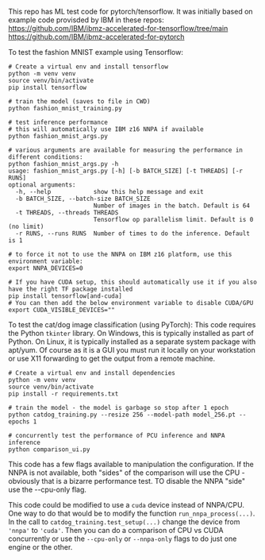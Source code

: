 This repo has ML test code for pytorch/tensorflow. It was initially
based on example code provisded by IBM in these repos:
https://github.com/IBM/ibmz-accelerated-for-tensorflow/tree/main
https://github.com/IBM/ibmz-accelerated-for-pytorch

To test the fashion MNIST example using Tensorflow:
```
# Create a virtual env and install tensorflow
python -m venv venv
source venv/bin/activate
pip install tensorflow

# train the model (saves to file in CWD)
python fashion_mnist_training.py

# test inference performance
# this will automatically use IBM z16 NNPA if available
python fashion_mnist_args.py

# various arguments are available for measuring the performance in different conditions:
python fashion_mnist_args.py -h
usage: fashion_mnist_args.py [-h] [-b BATCH_SIZE] [-t THREADS] [-r RUNS]
optional arguments:
  -h, --help            show this help message and exit
  -b BATCH_SIZE, --batch-size BATCH_SIZE
                        Number of images in the batch. Default is 64
  -t THREADS, --threads THREADS
                        Tensorflow op parallelism limit. Default is 0 (no limit)
  -r RUNS, --runs RUNS  Number of times to do the inference. Default is 1

# to force it not to use the NNPA on IBM z16 platform, use this environment variable:
export NNPA_DEVICES=0

# If you have CUDA setup, this should automatically use it if you also have the right TF package installed
pip install tensorflow[and-cuda]
# You can then add the below environment variable to disable CUDA/GPU
export CUDA_VISIBLE_DEVICES=""
```

To test the cat/dog image classification (using PyTorch):
This code requires the Python `tkinter` library. On Windows, this is typically
installed as part of Python. On Linux, it is typically installed as a separate system
package with apt/yum. Of course as it is a GUI you must run it locally
on your workstation or use X11 forwarding to get the output from a remote
machine.
```
# Create a virtual env and install dependencies
python -m venv venv
source venv/bin/activate
pip install -r requirements.txt

# train the model - the model is garbage so stop after 1 epoch
python catdog_training.py --resize 256 --model-path model_256.pt --epochs 1

# concurrently test the performance of PCU inference and NNPA inference
python comparison_ui.py
```
This code has a few flags available to manipulation the configuration.
If the NNPA is not available, both "sides" of the comparison will use
the CPU - obviously that is a bizarre performance test. TO disable the
NNPA "side" use the --cpu-only flag.

This code could be modified to use a `cuda` device instead of NNPA/CPU.
One way to do that would be to modify the function `run_nnpa_process(...)`. In the call
to `catdog_training.test_setup(...)` change the device from `'nnpa'` to `'cuda'`.
Then you can do a comparison of CPU vs CUDA concurrently or use the
`--cpu-only` or `--nnpa-only` flags to do just one engine or the other.
